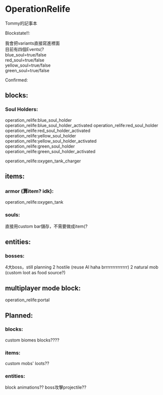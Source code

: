 # OperationRelife

Tommy的記事本
  
Blockstate!!:  

我會把variants直接寫進裡面  
目前有四個Events(?  
blue_soul=true/false  
red_soul=true/false  
yellow_soul=true/false  
green_soul=true/false  

Confirmed:

## blocks:

### Soul Holders:
operation_relife:blue_soul_holder
operation_relife:blue_soul_holder_activated
operation_relife:red_soul_holder
operation_relife:red_soul_holder_activated
operation_relife:yellow_soul_holder
operation_relife:yellow_soul_holder_activated
operation_relife:green_soul_holder
operation_relife:green_soul_holder_activated

operation_relife:oxygen_tank_charger

## items:

### armor (算item? idk):
operation_relife:oxygen_tank

### souls:
直接用custom bar儲存，不需要做成item(?

## entities:

 ### bosses:
4大boss，still planning
2 hostile (reuse AI haha brrrrrrrrrrrrrr)
2 natural mob (custom loot as food source?)

## multiplayer mode block:

operation_relife:portal


## Planned:

 ### blocks:

custom biomes blocks????

###  items:

custom mobs' loots??

 ### entities:

block animations??
boss攻擊projectile??
